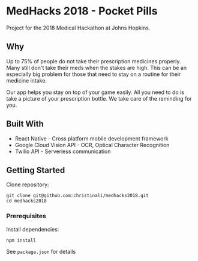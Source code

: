 # MedHacks 2018 - Pocket Pills

Project for the 2018 Medical Hackathon at Johns Hopkins. 

## Why

Up to 75% of people do not take their prescription medicines properly. Many still don't take their meds when the stakes are high. This can be an especially big problem for those that need to stay on a routine for their medicine intake. 

Our app helps you stay on top of your game easily. All you need to do is take a picture of your prescription bottle. We take care of the reminding for you.

## Built With

* React Native - Cross platform mobile development framework
* Google Cloud Vision API - OCR, Optical Character Recognition
* Twilio API - Serverless communication 

## Getting Started

Clone repository: 

```
git clone git@github.com:christinali/medhacks2018.git
cd medhacks2018
```

### Prerequisites

Install dependencies:

```
npm install
```

See `package.json` for details
